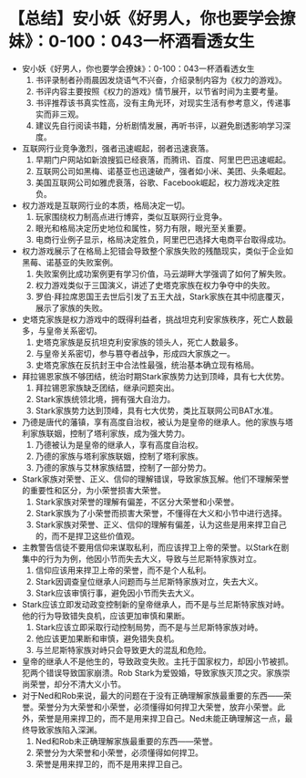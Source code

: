 # 【总结】安小妖《好男人，你也要学会撩妹》：0-100：043一杯酒看透女生

-   安小妖《好男人，你也要学会撩妹》：0-100：043一杯酒看透女生
    1.  书评录制者孙雨晨因发烧语气不兴奋，介绍录制内容为《权力的游戏》。
    2.  书评内容主要按照《权力的游戏》情节展开，以节省时间为主要考量。
    3.  书评推荐该书真实性高，没有主角光环，对现实生活有参考意义，传递事实而非三观。
    4.  建议先自行阅读书籍，分析剧情发展，再听书评，以避免剧透影响学习深度。
-   互联网行业竞争激烈，强者迅速崛起，弱者迅速衰落。
    1.  早期门户网站如新浪搜狐已经衰落，而腾讯、百度、阿里巴巴迅速崛起。
    2.  互联网公司如黑梅、诺基亚也迅速破产，强者如小米、美团、头条崛起。
    3.  美国互联网公司如雅虎衰落，谷歌、Facebook崛起，权力游戏决定胜负。
-   权力游戏是互联网行业的本质，格局决定一切。
    1.  玩家围绕权力制高点进行博弈，类似互联网行业竞争。
    2.  眼光和格局决定历史地位和属性，努力有限，眼光至关重要。
    3.  电商行业例子显示，格局决定胜负，阿里巴巴选择大电商平台取得成功。
-   权力游戏展示了在格局上犯错会导致整个家族失败的残酷现实，类似于企业如黑莓、诺基亚的失败案例。
    1.  失败案例比成功案例更有学习价值，马云湖畔大学强调了如何了解失败。
    2.  权力游戏类似于三国演义，讲述了史塔克家族在权力争夺中的失败。
    3.  罗伯·拜拉席恩国王去世后引发了五王大战，Stark家族在其中彻底覆灭，展示了家族的失败。
-   史塔克家族是权力游戏中的既得利益者，挑战坦克利安家族秩序，死亡人数最多，与皇帝关系密切。
    1.  史塔克家族是反抗坦克利安家族的领头人，死亡人数最多。
    2.  与皇帝关系密切，参与篡夺者战争，形成四大家族之一。
    3.  史塔克家族在反抗封王中合法性最强，统治基本确立现有格局。
-   拜拉锡恩家族不够团结，统治时期Stark家族势力达到顶峰，具有七大优势。
    1.  拜拉锡恩家族缺乏团结，继承问题突出。
    2.  Stark家族统领北境，拥有强大自治力。
    3.  Stark家族势力达到顶峰，具有七大优势，类比互联网公司BAT水准。
-   乃德是唐代的藩镇，享有高度自治权，被认为是皇帝的继承人。他的家族与塔利家族联姻，控制了塔利家族，成为强大势力。
    1.  乃德被认为是皇帝的继承人，享有高度自治权。
    2.  乃德的家族与塔利家族联姻，控制了塔利家族。
    3.  乃德的家族与艾林家族结盟，控制了一部分势力。
-   Stark家族对荣誉、正义、信仰的理解错误，导致家族瓦解。他们不理解荣誉的重要性和区分，为小荣誉损害大荣誉。
    1.  Stark家族对荣誉的理解有偏差，不区分大荣誉和小荣誉。
    2.  Stark家族为了小荣誉而损害大荣誉，不懂得在大义和小节中进行选择。
    3.  Stark家族对荣誉、正义、信仰的理解有偏差，认为这些是用来捍卫自己的，而不是捍卫这些价值观。
-   主教警告信徒不要用信仰来谋取私利，而应该捍卫上帝的荣誉。以Stark在剧集中的行为为例，他因小节而失去大义，导致与兰尼斯特家族对立。
    1.  信仰应该用来捍卫上帝的荣誉，而不是个人私利。
    2.  Stark因调查皇位继承人问题而与兰尼斯特家族对立，失去大义。
    3.  Stark应该审慎行事，避免因小节而失去大义。
-   Stark应该立即发动政变控制新的皇帝继承人，而不是与兰尼斯特家族对峙。他的行为导致错失良机，应该更加审慎和果断。
    1.  Stark应该立即采取行动控制局势，而不是与兰尼斯特家族对峙。
    2.  他应该更加果断和审慎，避免错失良机。
    3.  与兰尼斯特家族对峙只会导致更大的混乱和危险。
-   皇帝的继承人不是他生的，导致政变失败。主托于国家权力，却因小节被抓。犯两个错误导致国家崩溃。Rob Stark为爱毁婚，导致家族灭顶之灾。家族崇尚荣誉，却分不清大义小节。
-   对于Ned和Rob来说，最大的问题在于没有正确理解家族最重要的东西——荣誉。荣誉分为大荣誉和小荣誉，必须懂得如何捍卫大荣誉，放弃小荣誉。此外，荣誉是用来捍卫的，而不是用来捍卫自己。Ned未能正确理解这一点，最终导致家族陷入深渊。 
    1.  Ned和Rob未正确理解家族最重要的东西——荣誉。
    2.  荣誉分为大荣誉和小荣誉，必须懂得如何捍卫。
    3.  荣誉是用来捍卫的，而不是用来捍卫自己。